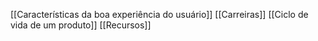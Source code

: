 [[Características da boa experiência do usuário]]
[[Carreiras]]
[[Ciclo de vida de um produto]]
[[Recursos]]